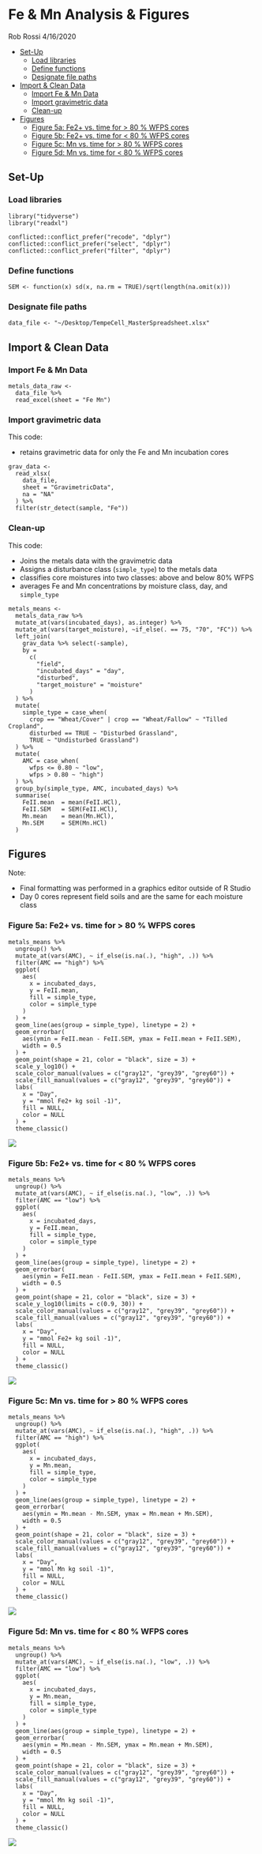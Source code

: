 Fe & Mn Analysis & Figures
================
Rob Rossi
4/16/2020

-   [Set-Up](#set-up)
    -   [Load libraries](#load-libraries)
    -   [Define functions](#define-functions)
    -   [Designate file paths](#designate-file-paths)
-   [Import & Clean Data](#import-clean-data)
    -   [Import Fe & Mn Data](#import-fe-mn-data)
    -   [Import gravimetric data](#import-gravimetric-data)
    -   [Clean-up](#clean-up)
-   [Figures](#figures)
    -   [Figure 5a: Fe2+ vs. time for &gt; 80 % WFPS
        cores](#figure-5a-fe2-vs.-time-for-80-wfps-cores)
    -   [Figure 5b: Fe2+ vs. time for &lt; 80 % WFPS
        cores](#figure-5b-fe2-vs.-time-for-80-wfps-cores)
    -   [Figure 5c: Mn vs. time for &gt; 80 % WFPS
        cores](#figure-5c-mn-vs.-time-for-80-wfps-cores)
    -   [Figure 5d: Mn vs. time for &lt; 80 % WFPS
        cores](#figure-5d-mn-vs.-time-for-80-wfps-cores)

Set-Up
------

### Load libraries

    library("tidyverse")
    library("readxl")

    conflicted::conflict_prefer("recode", "dplyr")
    conflicted::conflict_prefer("select", "dplyr")
    conflicted::conflict_prefer("filter", "dplyr")

### Define functions

    SEM <- function(x) sd(x, na.rm = TRUE)/sqrt(length(na.omit(x)))

### Designate file paths

    data_file <- "~/Desktop/TempeCell_MasterSpreadsheet.xlsx"

Import & Clean Data
-------------------

### Import Fe & Mn Data

    metals_data_raw <- 
      data_file %>% 
      read_excel(sheet = "Fe Mn")

### Import gravimetric data

This code:

-   retains gravimetric data for only the Fe and Mn incubation cores

<!-- -->

    grav_data <- 
      read_xlsx(
        data_file, 
        sheet = "GravimetricData",
        na = "NA"
      ) %>% 
      filter(str_detect(sample, "Fe")) 

### Clean-up

This code:

-   Joins the metals data with the gravimetric data
-   Assigns a disturbance class (`simple_type`) to the metals data
-   classifies core moistures into two classes: above and below 80% WFPS
-   averages Fe and Mn concentrations by moisture class, day, and
    `simple_type`

<!-- -->

    metals_means <- 
      metals_data_raw %>% 
      mutate_at(vars(incubated_days), as.integer) %>% 
      mutate_at(vars(target_moisture), ~if_else(. == 75, "70", "FC")) %>% 
      left_join(
        grav_data %>% select(-sample), 
        by = 
          c(
            "field", 
            "incubated_days" = "day", 
            "disturbed", 
            "target_moisture" = "moisture"
          )
      ) %>% 
      mutate(
        simple_type = case_when(
          crop == "Wheat/Cover" | crop == "Wheat/Fallow" ~ "Tilled Cropland",
          disturbed == TRUE ~ "Disturbed Grassland",
          TRUE ~ "Undisturbed Grassland")
      ) %>%
      mutate(
        AMC = case_when(
          wfps <= 0.80 ~ "low",
          wfps > 0.80 ~ "high")
      ) %>% 
      group_by(simple_type, AMC, incubated_days) %>%
      summarise(
        FeII.mean  = mean(FeII.HCl),
        FeII.SEM   = SEM(FeII.HCl),
        Mn.mean    = mean(Mn.HCl),
        Mn.SEM     = SEM(Mn.HCl)
      )

Figures
-------

Note:

-   Final formatting was performed in a graphics editor outside of R
    Studio
-   Day 0 cores represent field soils and are the same for each moisture
    class

### Figure 5a: Fe2+ vs. time for &gt; 80 % WFPS cores

    metals_means %>% 
      ungroup() %>% 
      mutate_at(vars(AMC), ~ if_else(is.na(.), "high", .)) %>% 
      filter(AMC == "high") %>% 
      ggplot(
        aes(
          x = incubated_days,
          y = FeII.mean, 
          fill = simple_type, 
          color = simple_type
        )
      ) +
      geom_line(aes(group = simple_type), linetype = 2) + 
      geom_errorbar(
        aes(ymin = FeII.mean - FeII.SEM, ymax = FeII.mean + FeII.SEM), 
        width = 0.5
      ) + 
      geom_point(shape = 21, color = "black", size = 3) + 
      scale_y_log10() + 
      scale_color_manual(values = c("gray12", "grey39", "grey60")) + 
      scale_fill_manual(values = c("gray12", "grey39", "grey60")) + 
      labs(
        x = "Day",
        y = "mmol Fe2+ kg soil -1)", 
        fill = NULL,
        color = NULL
      ) + 
      theme_classic() 

![](FeMn_files/figure-gfm/unnamed-chunk-7-1.png)<!-- -->

### Figure 5b: Fe2+ vs. time for &lt; 80 % WFPS cores

    metals_means %>% 
      ungroup() %>% 
      mutate_at(vars(AMC), ~ if_else(is.na(.), "low", .)) %>% 
      filter(AMC == "low") %>% 
      ggplot(
        aes(
          x = incubated_days,
          y = FeII.mean, 
          fill = simple_type, 
          color = simple_type
        )
      ) +
      geom_line(aes(group = simple_type), linetype = 2) + 
      geom_errorbar(
        aes(ymin = FeII.mean - FeII.SEM, ymax = FeII.mean + FeII.SEM), 
        width = 0.5
      ) + 
      geom_point(shape = 21, color = "black", size = 3) + 
      scale_y_log10(limits = c(0.9, 30)) + 
      scale_color_manual(values = c("gray12", "grey39", "grey60")) + 
      scale_fill_manual(values = c("gray12", "grey39", "grey60")) + 
      labs(
        x = "Day",
        y = "mmol Fe2+ kg soil -1)", 
        fill = NULL,
        color = NULL
      ) + 
      theme_classic() 

![](FeMn_files/figure-gfm/unnamed-chunk-8-1.png)<!-- -->

### Figure 5c: Mn vs. time for &gt; 80 % WFPS cores

    metals_means %>% 
      ungroup() %>% 
      mutate_at(vars(AMC), ~ if_else(is.na(.), "high", .)) %>% 
      filter(AMC == "high") %>% 
      ggplot(
        aes(
          x = incubated_days,
          y = Mn.mean, 
          fill = simple_type, 
          color = simple_type
        )
      ) +
      geom_line(aes(group = simple_type), linetype = 2) + 
      geom_errorbar(
        aes(ymin = Mn.mean - Mn.SEM, ymax = Mn.mean + Mn.SEM), 
        width = 0.5
      ) + 
      geom_point(shape = 21, color = "black", size = 3) + 
      scale_color_manual(values = c("gray12", "grey39", "grey60")) + 
      scale_fill_manual(values = c("gray12", "grey39", "grey60")) + 
      labs(
        x = "Day",
        y = "mmol Mn kg soil -1)", 
        fill = NULL,
        color = NULL
      ) + 
      theme_classic() 

![](FeMn_files/figure-gfm/unnamed-chunk-9-1.png)<!-- -->

### Figure 5d: Mn vs. time for &lt; 80 % WFPS cores

    metals_means %>% 
      ungroup() %>% 
      mutate_at(vars(AMC), ~ if_else(is.na(.), "low", .)) %>% 
      filter(AMC == "low") %>% 
      ggplot(
        aes(
          x = incubated_days,
          y = Mn.mean, 
          fill = simple_type, 
          color = simple_type
        )
      ) +
      geom_line(aes(group = simple_type), linetype = 2) + 
      geom_errorbar(
        aes(ymin = Mn.mean - Mn.SEM, ymax = Mn.mean + Mn.SEM), 
        width = 0.5
      ) + 
      geom_point(shape = 21, color = "black", size = 3) + 
      scale_color_manual(values = c("gray12", "grey39", "grey60")) + 
      scale_fill_manual(values = c("gray12", "grey39", "grey60")) + 
      labs(
        x = "Day",
        y = "mmol Mn kg soil -1)", 
        fill = NULL,
        color = NULL
      ) + 
      theme_classic() 

![](FeMn_files/figure-gfm/unnamed-chunk-10-1.png)<!-- -->
